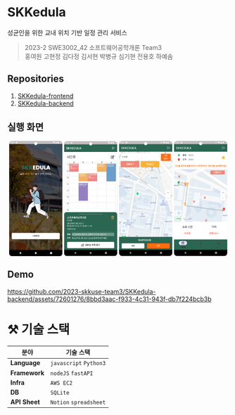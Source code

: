 # SKKedula

성균인을 위한 교내 위치 기반 일정 관리 서비스

> 2023-2 SWE3002_42 소프트웨어공학개론 Team3  
> 홍여원 고현정 김다정 김서현 박병규 심기현 전용호 하예솜

## Repositories

1. [SKKedula-frontend](https://github.com/2023-skkuse-team3/SKKedula-frontend)
2. [SKKedula-backend](https://github.com/2023-skkuse-team3/SKKedula-backend)

## 실행 화면

<p align="center">  
<img src="https://raw.githubusercontent.com/2023-skkuse-team3/.github/main/profile/screen0.png" align="center" width="24%">  
<img src="https://raw.githubusercontent.com/2023-skkuse-team3/.github/main/profile/screen1.png" align="center" width="24%">  
<img src="https://raw.githubusercontent.com/2023-skkuse-team3/.github/main/profile/screen2.png" align="center" width="24%">
<img src="https://raw.githubusercontent.com/2023-skkuse-team3/.github/main/profile/screen3.png" align="center" width="24%">
</p>

## Demo

https://github.com/2023-skkuse-team3/SKKedula-backend/assets/72601276/8bbd3aac-f933-4c31-943f-db7f224bcb3b



# ⚒ 기술 스택

| 분야          | 기술 스택                                           |
|---------------|-----------------------------------------------------|
| **Language**  | `javascript` `Python3`                              |
| **Framework** | `nodeJS` `fastAPI`                                  |
| **Infra**     | `AWS EC2`                                     |
| **DB**        | `SQLite`                                      |
| **API Sheet** | `Notion` `spreadsheet`                              |


<br>
<br>

